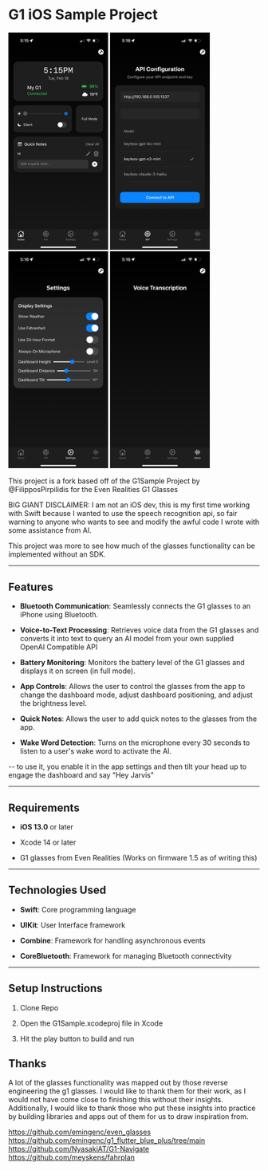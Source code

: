 # G1 iOS Sample Project



<p float="left">
  <img src="https://github.com/callbacked/g1-sample/blob/main/screenshots/IMG_0979.PNG?raw=true" width="200" />
  <img src="https://github.com/callbacked/g1-sample/blob/main/screenshots/IMG_0983.PNG?raw=true" width="200" /> 
  <img src="https://github.com/callbacked/g1-sample/blob/main/screenshots/IMG_0984.PNG?raw=true" width="200" />
  <img src="https://github.com/callbacked/g1-sample/blob/main/screenshots/IMG_0985.PNG?raw=true" width="200" />
</p>
This project is a fork based off of the G1Sample Project by @FilipposPirpilidis for the Even Realities G1 Glasses

  

BIG GIANT DISCLAIMER: I am not an iOS dev, this is my first time working with Swift because I wanted to use the speech recognition api, so fair warning to anyone who wants to see and modify the awful code I wrote with some assistance from AI.

This project was more to see how much of the glasses functionality can be implemented without an SDK.

  

---

  

## Features

  

-  **Bluetooth Communication**: Seamlessly connects the G1 glasses to an iPhone using Bluetooth.

-  **Voice-to-Text Processing**: Retrieves voice data from the G1 glasses and converts it into text to query an AI model from your own supplied OpenAI Compatible API

-  **Battery Monitoring**: Monitors the battery level of the G1 glasses and displays it on screen (in full mode).

-  **App Controls**: Allows the user to control the glasses from the app to change the dashboard mode, adjust dashboard positioning, and adjust the brightness level.

-  **Quick Notes**: Allows the user to add quick notes to the glasses from the app.

-  **Wake Word Detection**: Turns on the microphone every 30 seconds to listen to a user's wake word to activate the AI.

-- to use it, you enable it in the app settings and then tilt your head up to engage the dashboard and say "Hey Jarvis"

  
  

---

  

## Requirements

  

-  **iOS 13.0** or later

- Xcode 14 or later

- G1 glasses from Even Realities (Works on firmware 1.5 as of writing this)

  

---

  

## Technologies Used

  

-  **Swift**: Core programming language

-  **UIKit**: User Interface framework

-  **Combine**: Framework for handling asynchronous events

-  **CoreBluetooth**: Framework for managing Bluetooth connectivity

  

---

  

## Setup Instructions

1. Clone Repo

2. Open the G1Sample.xcodeproj file in Xcode

3. Hit the play button to build and run

## Thanks
A lot of the glasses functionality was mapped out by those reverse engineering the g1 glasses. I would like to thank them for their work, as I would not have come close to finishing this without
their insights. Additionally, I would like to thank those who put these insights into practice by building libraries and apps out of them for us to draw inspiration from.

https://github.com/emingenc/even_glasses 
https://github.com/emingenc/g1_flutter_blue_plus/tree/main 
https://github.com/NyasakiAT/G1-Navigate 
https://github.com/meyskens/fahrplan

